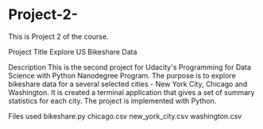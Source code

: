 # Project-2-
This is Project 2 of the course.  

Project Title
Explore US Bikeshare Data


Description
This is the second project for Udacity's Programming for Data Science with Python Nanodegree Program. The purpose is to explore bikeshare data for a several selected cities - New York City, Chicago and Washington. It is created a terminal application that gives a set of summary statistics for each city.
The project is implemented with Python.

Files used
bikeshare.py chicago.csv new_york_city.csv washington.csv 
